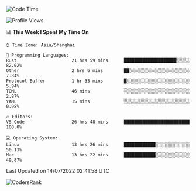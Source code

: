 <!--START_SECTION:waka-->
![Code Time](http://img.shields.io/badge/Code%20Time-1%2C495%20hrs%204%20mins-blue)

![Profile Views](http://img.shields.io/badge/Profile%20Views-18-blue)

📊 **This Week I Spent My Time On** 

```text
⌚︎ Time Zone: Asia/Shanghai

💬 Programming Languages: 
Rust                     21 hrs 59 mins      ████████████████████░░░░░   82.02% 
Other                    2 hrs 6 mins        ██░░░░░░░░░░░░░░░░░░░░░░░   7.84% 
Protocol Buffer          1 hr 35 mins        █░░░░░░░░░░░░░░░░░░░░░░░░   5.94% 
TOML                     46 mins             ░░░░░░░░░░░░░░░░░░░░░░░░░   2.87% 
YAML                     15 mins             ░░░░░░░░░░░░░░░░░░░░░░░░░   0.98%

🔥 Editors: 
VS Code                  26 hrs 48 mins      █████████████████████████   100.0%

💻 Operating System: 
Linux                    13 hrs 26 mins      ████████████░░░░░░░░░░░░░   50.13% 
Mac                      13 hrs 22 mins      ████████████░░░░░░░░░░░░░   49.87%

```


 Last Updated on 14/07/2022 02:41:58 UTC
<!--END_SECTION:waka-->

![CodersRank](https://cr-skills-chart-widget.azurewebsites.net/api/api?username=BugenZhao&padding=16&tooltip=true&branding=false&sort-by-score=true&skills=Rust%2C%20Swift%2C%20C%2C%20TypeScript%2C%20Java%2C%20Go%2C%20Dart%2C%20C%2B%2B%2C%20Python%2C%20Assembly%2C%20Shell%2C%20Kotlin)

